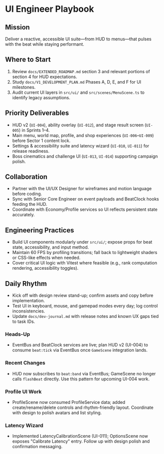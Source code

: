 # UI Engineer Playbook

## Mission
Deliver a reactive, accessible UI suite—from HUD to menus—that pulses with the beat while staying performant.

## Where to Start
1. Review `docs/EXTENDED_ROADMAP.md` section 3 and relevant portions of section 4 for HUD expectations.
2. Study `docs/V1_DEVELOPMENT_PLAN.md` Phases A, D, E, and F for UI milestones.
3. Audit current UI layers in `src/ui/` and `src/scenes/MenuScene.ts` to identify legacy assumptions.

## Priority Deliverables
- HUD v2 (`UI-004`), ability overlay (`UI-012`), and stage result screen (`UI-005`) in Sprints 1–4.
- Main menu, world map, profile, and shop experiences (`UI-006`–`UI-009`) before Sector 1 content lock.
- Settings & accessibility suite and latency wizard (`UI-010`, `UI-011`) for release readiness.
- Boss cinematics and challenge UI (`UI-013`, `UI-014`) supporting campaign polish.

## Collaboration
- Partner with the UI/UX Designer for wireframes and motion language before coding.
- Sync with Senior Core Engineer on event payloads and BeatClock hooks feeding the HUD.
- Coordinate with Economy/Profile services so UI reflects persistent state accurately.

## Engineering Practices
- Build UI components modularly under `src/ui/`; expose props for beat state, accessibility, and input method.
- Maintain 60 FPS by profiling transitions; fall back to lightweight shaders or CSS-like effects when needed.
- Cover critical UI logic with Vitest where feasible (e.g., rank computation rendering, accessibility toggles).

## Daily Rhythm
- Kick off with design review stand-up; confirm assets and copy before implementation.
- Test UI in keyboard, mouse, and gamepad modes every day; log control inconsistencies.
- Update `docs/dev-journal.md` with release notes and known UX gaps tied to task IDs.

### Heads-Up
- EventBus and BeatClock services are live; plan HUD v2 (UI-004) to consume `beat:tick` via EventBus once `GameScene` integration lands.

### Recent Changes
- HUD now subscribes to `beat:band` via EventBus; GameScene no longer calls `flashBeat` directly. Use this pattern for upcoming UI-004 work.

### Profile UI Work
- ProfileScene now consumed ProfileService data; added create/rename/delete controls and rhythm-friendly layout. Coordinate with design to polish avatars and list styling.

### Latency Wizard
- Implemented LatencyCalibrationScene (UI-011); OptionsScene now exposes "Calibrate Latency" entry. Follow up with design polish and confirmation messaging.

